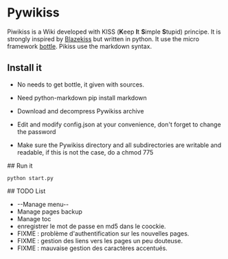 # Pywikiss

Piwikiss is a Wiki developed with KISS (**K**eep **I**t **S**imple **S**tupid) principe. 
It is strongly inspired by [Blazekiss](http://projet.idleman.fr/blazekiss/) but written in python. 
It use the micro framework [bottle](http://bottlepy.org). 
Pikiss use the markdown syntax.

## Install it

* No needs to get bottle, it given with sources. 

* Need python-markdown
    pip install markdown

* Download and decompress Pywikiss archive
* Edit and modify config.json at your convenience, don't forget to change the password
* Make sure the Pywikiss directory and all subdirectories are writable and readable,  if this is not the case, do a chmod 775

## Run it

    python start.py


## TODO List 

* --Manage menu--
* Manage pages backup  
* Manage toc 
* enregistrer le mot de passe en md5 dans le coockie.
* FIXME : problème d'authentification sur les nouvelles pages.
* FIXME : gestion des liens vers les pages un peu douteuse.
* FIXME : mauvaise gestion des caractères accentués.
